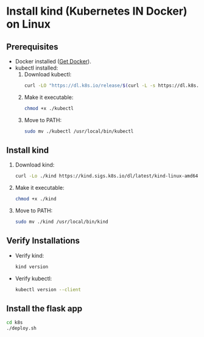 # Install kind (Kubernetes IN Docker) on Linux

## Prerequisites
- Docker installed ([Get Docker](https://www.docker.com/get-started)).
- kubectl installed:
  1. Download kubectl:
     ```bash
     curl -LO "https://dl.k8s.io/release/$(curl -L -s https://dl.k8s.io/release/stable.txt)/bin/linux/amd64/kubectl"
     ```
  2. Make it executable:
     ```bash
     chmod +x ./kubectl
     ```
  3. Move to PATH:
     ```bash
     sudo mv ./kubectl /usr/local/bin/kubectl
     ```

## Install kind
1. Download kind:
   ```bash
   curl -Lo ./kind https://kind.sigs.k8s.io/dl/latest/kind-linux-amd64
   ```
2. Make it executable:
   ```bash
   chmod +x ./kind
   ```
3. Move to PATH:
   ```bash
   sudo mv ./kind /usr/local/bin/kind
   ```

## Verify Installations
- Verify kind:
  ```bash
  kind version
  ```
- Verify kubectl:
  ```bash
  kubectl version --client
  ```

## Install the flask app
```bash
cd k8s
./deploy.sh
```
